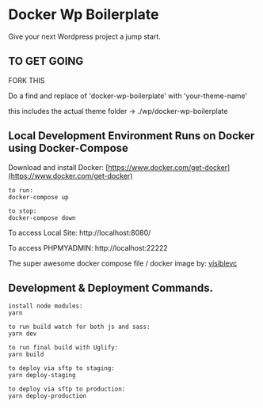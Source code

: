 # Docker Wp Boilerplate

Give your next Wordpress project a jump start.

## TO GET GOING

FORK THIS

Do a find and replace of 'docker-wp-boilerplate' with 'your-theme-name'

this includes the actual theme folder -> ./wp/docker-wp-boilerplate

## Local Development Environment Runs on Docker using Docker-Compose
Download and install Docker: [https://www.docker.com/get-docker](https://www.docker.com/get-docker)
    
    to run:
    docker-compose up
    
    to stop:
    docker-compose down


To access Local Site: http://localhost:8080/

To access PHPMYADMIN: http://localhost:22222

The super awesome docker compose file / docker image by: [visiblevc](https://github.com/visiblevc/wordpress-starter)

## Development & Deployment Commands.

    install node modules:
    yarn

    to run build watch for both js and sass:
    yarn dev
    
    to run final build with Uglify:
    yarn build

    to deploy via sftp to staging:
    yarn deploy-staging

    to deploy via sftp to production:
    yarn deploy-production

